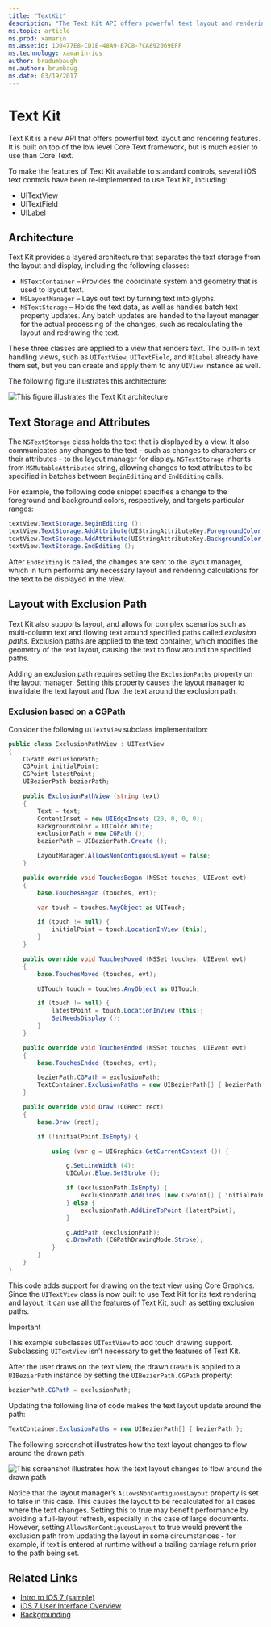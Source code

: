 ```yaml
---
title: "TextKit"
description: "The Text Kit API offers powerful text layout and rendering features in Xamarin.iOS."
ms.topic: article
ms.prod: xamarin
ms.assetid: 1D0477E8-CD1E-48A9-B7C8-7CA892069EFF
ms.technology: xamarin-ios
author: bradumbaugh
ms.author: brumbaug
ms.date: 03/19/2017
---
```


# Text Kit

Text Kit is a new API that offers powerful text layout and rendering features. It is built on top of the low level Core Text framework, but is much easier to use than Core Text.

To make the features of Text Kit available to standard controls, several iOS text controls have been re-implemented to use Text Kit, including:

-  UITextView
-  UITextField
-  UILabel


## Architecture

Text Kit provides a layered architecture that separates the text storage from the layout and display, including the following classes:

-  `NSTextContainer` – Provides the coordinate system and geometry that is used to layout text.
-  `NSLayoutManager` – Lays out text by turning text into glyphs. 
-  `NSTextStorage` – Holds the text data, as well as handles batch text property updates. Any batch updates are handed to the layout manager for the actual processing of the changes, such as recalculating the layout and redrawing the text.


These three classes are applied to a view that renders text. The built-in text handling views, such as `UITextView`, `UITextField`, and `UILabel` already have them set, but you can create and apply them to any `UIView` instance as well.

The following figure illustrates this architecture:

 ![](textkit-images/textkitarch.png "This figure illustrates the Text Kit architecture")

## Text Storage and Attributes

The `NSTextStorage` class holds the text that is displayed by a view. It also communicates any changes to the text - such as changes to characters or their attributes - to the layout manager for display. `NSTextStorage` inherits from `MSMutableAttributed` string, allowing changes to text attributes to be specified in batches between `BeginEditing` and `EndEditing` calls.

For example, the following code snippet specifies a change to the foreground and background colors, respectively, and targets particular ranges:

```csharp
textView.TextStorage.BeginEditing ();
textView.TextStorage.AddAttribute(UIStringAttributeKey.ForegroundColor, UIColor.Green, new NSRange(200, 400));
textView.TextStorage.AddAttribute(UIStringAttributeKey.BackgroundColor, UIColor.Black, new NSRange(210, 300));
textView.TextStorage.EndEditing ();
```

After `EndEditing` is called, the changes are sent to the layout manager, which in turn performs any necessary layout and rendering calculations for the text to be displayed in the view.

## Layout with Exclusion Path

Text Kit also supports layout, and allows for complex scenarios such as multi-column text and flowing text around specified paths called *exclusion paths*. Exclusion paths are applied to the text container, which modifies the geometry of the text layout, causing the text to flow around the specified paths.

Adding an exclusion path requires setting the `ExclusionPaths` property on the layout manager. Setting this property causes the layout manager to invalidate the text layout and flow the text around the exclusion path.

### Exclusion based on a CGPath

Consider the following `UITextView` subclass implementation:

```csharp
public class ExclusionPathView : UITextView
{
    CGPath exclusionPath;
	CGPoint initialPoint;
	CGPoint latestPoint;
	UIBezierPath bezierPath;

	public ExclusionPathView (string text)
	{
		Text = text;
		ContentInset = new UIEdgeInsets (20, 0, 0, 0);
		BackgroundColor = UIColor.White;
		exclusionPath = new CGPath ();
		bezierPath = UIBezierPath.Create ();

		LayoutManager.AllowsNonContiguousLayout = false;
	}

	public override void TouchesBegan (NSSet touches, UIEvent evt)
	{
		base.TouchesBegan (touches, evt);

		var touch = touches.AnyObject as UITouch;

		if (touch != null) {
			initialPoint = touch.LocationInView (this);
		}
	}

	public override void TouchesMoved (NSSet touches, UIEvent evt)
	{
		base.TouchesMoved (touches, evt);

		UITouch touch = touches.AnyObject as UITouch;

		if (touch != null) {
			latestPoint = touch.LocationInView (this);
			SetNeedsDisplay ();
		}
	}

	public override void TouchesEnded (NSSet touches, UIEvent evt)
	{
		base.TouchesEnded (touches, evt);

		bezierPath.CGPath = exclusionPath;
		TextContainer.ExclusionPaths = new UIBezierPath[] { bezierPath };
	}

	public override void Draw (CGRect rect)
	{
		base.Draw (rect);

		if (!initialPoint.IsEmpty) {

			using (var g = UIGraphics.GetCurrentContext ()) {

				g.SetLineWidth (4);
				UIColor.Blue.SetStroke ();

				if (exclusionPath.IsEmpty) {
					exclusionPath.AddLines (new CGPoint[] { initialPoint, latestPoint });
				} else {
					exclusionPath.AddLineToPoint (latestPoint);
				}

				g.AddPath (exclusionPath);
				g.DrawPath (CGPathDrawingMode.Stroke);
			}
		}
	}
}
```

This code adds support for drawing on the text view using Core Graphics. Since the `UITextView` class is now built to use Text Kit for its text rendering and layout, it can use all the features of Text Kit, such as setting exclusion paths.

> [!IMPORTANT]
> This example subclasses `UITextView` to add touch drawing support. Subclassing `UITextView` isn’t necessary to get the features of Text Kit.



After the user draws on the text view, the drawn `CGPath` is applied to a `UIBezierPath` instance by setting the `UIBezierPath.CGPath` property:

```csharp
bezierPath.CGPath = exclusionPath;
```

Updating the following line of code makes the text layout update around the path:

```csharp
TextContainer.ExclusionPaths = new UIBezierPath[] { bezierPath };
```

The following screenshot illustrates how the text layout changes to flow around the drawn path:

<!-- ![](textkit-images/exclusionpath1.png "This screenshot illustrates how the text layout changes to flow around the drawn path")--> 
![](textkit-images/exclusionpath2.png "This screenshot illustrates how the text layout changes to flow around the drawn path")

Notice that the layout manager’s `AllowsNonContiguousLayout` property is set to false in this case. This causes the layout to be recalculated for all cases where the text changes. Setting this to true may benefit performance by avoiding a full-layout refresh, especially in the case of large documents. However, setting `AllowsNonContiguousLayout` to true would prevent the exclusion path from updating the layout in some circumstances - for example, if text is entered at runtime without a trailing carriage return prior to the path being set.


## Related Links

- [Intro to iOS 7 (sample)](https://developer.xamarin.com/samples/monotouch/IntroToiOS7)
- [iOS 7 User Interface Overview](~/ios/platform/introduction-to-ios7/ios7-ui.md)
- [Backgrounding](~/ios/app-fundamentals/backgrounding/index.md)
